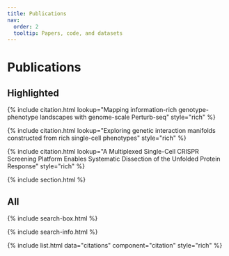 ```yaml
---
title: Publications
nav:
  order: 2
  tooltip: Papers, code, and datasets
---
```


# Publications

## Highlighted

{% include citation.html lookup="Mapping information-rich genotype-phenotype landscapes with genome-scale Perturb-seq" style="rich" %}

{% include citation.html lookup="Exploring genetic interaction manifolds constructed from rich single-cell phenotypes" style="rich" %}

{% include citation.html lookup="A Multiplexed Single-Cell CRISPR Screening Platform Enables Systematic Dissection of the Unfolded Protein Response" style="rich" %}

{% include section.html %}

## All

{% include search-box.html %}

{% include search-info.html %}

{% include list.html data="citations" component="citation" style="rich" %}
